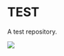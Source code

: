# TEST
A test repository.

![](https://media2.giphy.com/media/13B4SHzq0P06rK/giphy.gif?cid=ecf05e47w10gyyhyyyjcydu5yv9dd092kmncjpn2wej15um3&rid=giphy.gif&ct=g)
